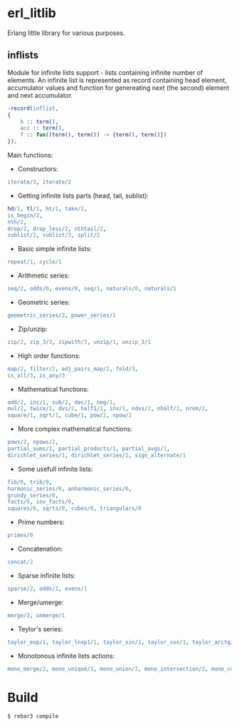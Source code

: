 # erl_litlib

Erlang little library for various purposes.

## inflists

Module for infinite lists support - lists containing infinite number of elements. An infinite list is represented as record containing head element, accumulator values and function for genereating next (the second) element and next accumulator.

```Erlang
-record(inflist,
{
    h :: term(),
    acc :: term(),
    f :: fun((term(), term()) -> {term(), term()})
}).
```

Main functions:

- Constructors:

```Erlang
iterate/3, iterate/2
```

- Getting infinite lists parts (head, tail, sublist):

```Erlang
hd/1, tl/1, ht/1, take/2,
is_begin/2,
nth/2,
drop/2, drop_less/2, nthtail/2,
sublist/2, sublist/3, split/2
```

- Basic simple infinite lists:

```Erlang
repeat/1, cycle/1
```

- Arithmetic series:

```Erlang
seq/2, odds/0, evens/0, seq/1, naturals/0, naturals/1
```

- Geometric series:

```Erlang
geometric_series/2, power_series/1
```

- Zip/unzip:

```Erlang
zip/2, zip_3/3, zipwith/3, unzip/1, unzip_3/1
```

- High order functions:

```Erlang
map/2, filter/2, adj_pairs_map/2, fold/3,
is_all/3, is_any/3
```

- Mathematical functions:

```Erlang
add/2, inc/1, sub/2, dec/1, neg/1,
mul/2, twice/1, dvs/2, half1/1, inv/1, ndvs/2, nhalf/1, nrem/2,
square/1, sqrt/1, cube/1, pow/2, npow/2
```

- More complex mathematical functions:

```Erlang
pows/2, npows/2,
partial_sums/1, partial_products/1, partial_avgs/1,
dirichlet_series/1, dirichlet_series/2, sign_alternate/1
```

- Some usefull infinite lists:

```Erlang
fib/0, trib/0,
harmonic_series/0, anharmonic_series/0,
grundy_series/0,
facts/0, inv_facts/0,
squares/0, sqrts/0, cubes/0, triangulars/0
```

- Prime numbers:

```Erlang
primes/0
```

- Concatenation:

```Erlang
concat/2
```

- Sparse infinite lists:

```Erlang
sparse/2, odds/1, evens/1
```

- Merge/umerge:

```Erlang
merge/2, unmerge/1
```

- Teylor's series:

```Erlang
taylor_exp/1, taylor_lnxp1/1, taylor_sin/1, taylor_cos/1, taylor_arctg/1
```

- Monotonous infinite lists actions:

```Erlang
mono_merge/2, mono_unique/1, mono_union/2, mono_intersection/2, mono_complement/2
```

# Build

```
$ rebar3 compile
```
